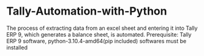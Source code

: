 # Tally-Automation-with-Python
The process of extracting data from an excel sheet and entering it into Tally ERP 9, which generates a balance sheet, is automated.
Prerequisite:
Tally ERP 9 software, python-3.10.4-amd64(pip included) softwares must be installed 
